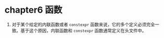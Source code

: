 # chapter6 函数

1. 对于某个给定的内联函数或者 `constexpr` 函数来说，它的多个定义必须完全一致。基于这个原因，内联函数和 `constexpr` 函数通常定义在头文件中。
